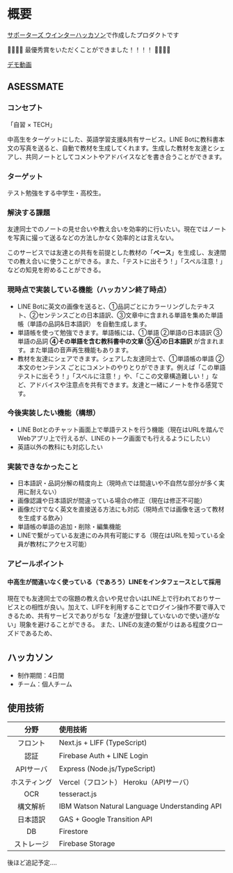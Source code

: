 
# 概要
[サポーターズ ウインターハッカソン](https://talent.supporterz.jp/events/844bffbc-c15f-4b1f-b787-b124557d1d0a/)で作成したプロダクトです

🎉🎉🎉🎉 最優秀賞をいただくことができました！！！！ 🎉🎉🎉🎉

[デモ動画](https://drive.google.com/file/d/1KANVvRaWY6mwukMgYriUne6UHl5JoA9s/view?usp=sharing)

## ASESSMATE
### コンセプト
「自習 × TECH」

中高生をターゲットにした、英語学習支援&共有サービス。LINE Botに教科書本文の写真を送ると、自動で教材を生成してくれます。生成した教材を友達とシェアし、共同ノートとしてコメントやアドバイスなどを書き合うことができます。

### ターゲット
テスト勉強をする中学生・高校生。

### 解決する課題
友達同士でのノートの見せ合いや教え合いを効率的に行いたい。現在ではノートを写真に撮って送るなどの方法しかなく効率的とは言えない。

このサービスでは友達との共有を前提とした教材の「**ベース**」を生成し、友達間での教え合いに使うことができる。また、「テストに出そう！」「スペル注意！」などの知見を貯めることができる。

### 現時点で実装している機能（ハッカソン終了時点）
- LINE Botに英文の画像を送ると、①品詞ごとにカラーリングしたテキスト、②センテンスごとの日本語訳、③文章中に含まれる単語を集めた単語帳（単語の品詞&日本語訳） を自動生成します。
- 単語帳を使って勉強できます。単語帳には、①単語 ②単語の日本語訳 ③単語の品詞 **④その単語を含む教科書中の文章 ⑤④の日本語訳** が含まれます。また単語の音声再生機能もあります。
- 教材を友達にシェアできます。シェアした友達同士で、①単語帳の単語 ②本文のセンテンス ごとにコメントのやりとりができます。例えば「この単語テストに出そう！」「スペルに注意！」や、「ここの文章構造難しい！」など、アドバイスや注意点を共有できます。友達と一緒にノートを作る感覚です。

### 今後実装したい機能（構想）
- LINE Botとのチャット画面上で単語テストを行う機能（現在はURLを踏んでWebアプリ上で行えるが、LINEのトーク画面でも行えるようにしたい）
- 英語以外の教科にも対応したい

### 実装できなかったこと
- 日本語訳・品詞分解の精度向上（現時点では間違いや不自然な部分が多く実用に耐えない）
- 画像認識や日本語訳が間違っている場合の修正（現在は修正不可能）
- 画像だけでなく英文を直接送る方法にも対応（現時点では画像を送って教材を生成する飲み）
- 単語帳の単語の追加・削除・編集機能
- LINEで繋がっている友達にのみ共有可能にする（現在はURLを知っている全員が教材にアクセス可能）

### アピールポイント

#### 中高生が間違いなく使っている（であろう）LINEをインタフェースとして採用
現在でも友達同士での宿題の教え合いや見せ合いはLINE上で行われておりサービスとの相性が良い。加えて、LIFFを利用することでログイン操作不要で導入できるため、共有サービスでありがちな「友達が登録していないので使い道がない」現象を避けることができる。
また、LINEの友達の繋がりはある程度クローズドであるため、

## ハッカソン
- 制作期間：4日間
- チーム：個人チーム

## 使用技術
|分野|使用技術|
|:----:|:---|
|フロント|Next.js + LIFF (TypeScript)|
|認証|Firebase Auth + LINE Login|
|APIサーバ|Express (Node.js/TypeScript)|
|ホスティング|Vercel（フロント） Heroku（APIサーバ）|
|OCR|tesseract.js|
|構文解析|IBM Watson Natural Language Understanding API|
|日本語訳|GAS + Google Transition API|
|DB|Firestore|
|ストレージ|Firebase Storage|


後ほど追記予定....

